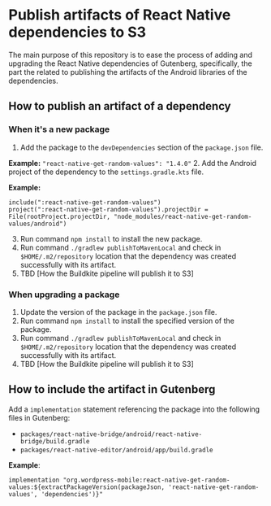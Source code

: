 # Publish artifacts of React Native dependencies to S3

The main purpose of this repository is to ease the process of adding and upgrading the React Native dependencies of Gutenberg, specifically, the part the related to publishing the artifacts of the Android libraries of the dependencies.

## How to publish an artifact of a dependency

### When it's a new package
1. Add the package to the `devDependencies` section of the `package.json` file.

**Example:**
`"react-native-get-random-values": "1.4.0"`
2. Add the Android project of the dependency to the `settings.gradle.kts` file.

**Example:**
```
include(":react-native-get-random-values")
project(":react-native-get-random-values").projectDir = File(rootProject.projectDir, "node_modules/react-native-get-random-values/android")
```
3. Run command `npm install` to install the new package.
4. Run command `./gradlew publishToMavenLocal` and check in `$HOME/.m2/repository` location that the dependency was created successfully with its artifact.
5. TBD [How the Buildkite pipeline will publish it to S3]

### When upgrading a package
1. Update the version of the package in the `package.json` file.
2. Run command `npm install` to install the specified version of the package.
3. Run command `./gradlew publishToMavenLocal` and check in `$HOME/.m2/repository` location that the dependency was created successfully with its artifact.
5. TBD [How the Buildkite pipeline will publish it to S3]

## How to include the artifact in Gutenberg

Add a `implementation` statement referencing the package into the following files in Gutenberg:

- `packages/react-native-bridge/android/react-native-bridge/build.gradle`
- `packages/react-native-editor/android/app/build.gradle`

**Example**:
```
implementation "org.wordpress-mobile:react-native-get-random-values:${extractPackageVersion(packageJson, 'react-native-get-random-values', 'dependencies')}"
```